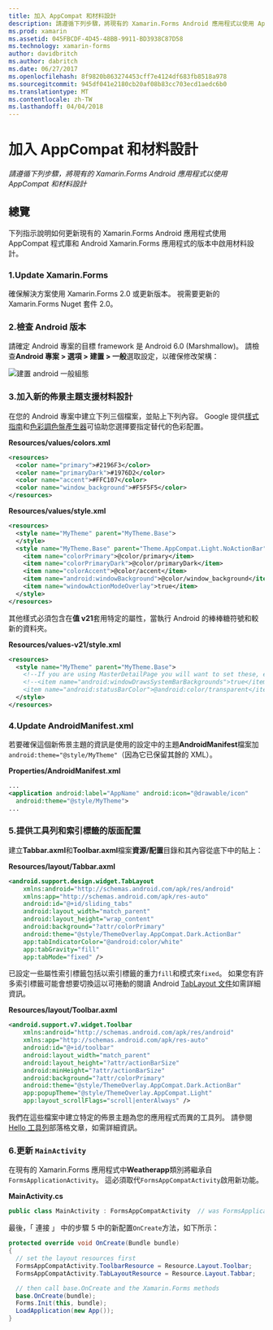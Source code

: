 ```yaml
---
title: 加入 AppCompat 和材料設計
description: 請遵循下列步驟，將現有的 Xamarin.Forms Android 應用程式以使用 AppCompat 和材料設計
ms.prod: xamarin
ms.assetid: 045FBCDF-4D45-48BB-9911-BD3938C87D58
ms.technology: xamarin-forms
author: davidbritch
ms.author: dabritch
ms.date: 06/27/2017
ms.openlocfilehash: 8f9820b863274453cff7e4124df683fb8518a978
ms.sourcegitcommit: 945df041e2180cb20af08b83cc703ecd1aedc6b0
ms.translationtype: MT
ms.contentlocale: zh-TW
ms.lasthandoff: 04/04/2018
---
```

# <a name="adding-appcompat-and-material-design"></a>加入 AppCompat 和材料設計

_請遵循下列步驟，將現有的 Xamarin.Forms Android 應用程式以使用 AppCompat 和材料設計_

<!-- source https://gist.github.com/jassmith/a3b2a543f99126782936
https://blog.xamarin.com/material-design-for-your-xamarin-forms-android-apps/ -->

## <a name="overview"></a>總覽

下列指示說明如何更新現有的 Xamarin.Forms Android 應用程式使用 AppCompat 程式庫和 Android Xamarin.Forms 應用程式的版本中啟用材料設計。

### <a name="1-update-xamarinforms"></a>1.Update Xamarin.Forms

確保解決方案使用 Xamarin.Forms 2.0 或更新版本。 視需要更新的 Xamarin.Forms Nuget 套件 2.0。

### <a name="2-check-android-version"></a>2.檢查 Android 版本

請確定 Android 專案的目標 framework 是 Android 6.0 (Marshmallow)。 請檢查**Android 專案 > 選項 > 建置 > 一般**選取設定，以確保修改架構：

 ![](appcompat-images/target-android-6-sml.png "建置 android 一般組態")

### <a name="3-add-new-themes-to-support-material-design"></a>3.加入新的佈景主題支援材料設計

在您的 Android 專案中建立下列三個檔案，並貼上下列內容。 Google 提供[樣式指南](http://www.google.com/design/spec/style/color.html#color-color-palette)和[色彩調色盤產生器](http://www.materialpalette.com/)可協助您選擇要指定替代的色彩配置。

**Resources/values/colors.xml**

```xml
<resources>
  <color name="primary">#2196F3</color>
  <color name="primaryDark">#1976D2</color>
  <color name="accent">#FFC107</color>
  <color name="window_background">#F5F5F5</color>
</resources>
```

**Resources/values/style.xml**

```xml
<resources>
  <style name="MyTheme" parent="MyTheme.Base">
  </style>
  <style name="MyTheme.Base" parent="Theme.AppCompat.Light.NoActionBar">
    <item name="colorPrimary">@color/primary</item>
    <item name="colorPrimaryDark">@color/primaryDark</item>
    <item name="colorAccent">@color/accent</item>
    <item name="android:windowBackground">@color/window_background</item>
    <item name="windowActionModeOverlay">true</item>
  </style>
</resources>
```

其他樣式必須包含在**值 v21**套用特定的屬性，當執行 Android 的棒棒糖符號和較新的資料夾。

**Resources/values-v21/style.xml**

```xml
<resources>
  <style name="MyTheme" parent="MyTheme.Base">
    <!--If you are using MasterDetailPage you will want to set these, else you can leave them out-->
    <!--<item name="android:windowDrawsSystemBarBackgrounds">true</item>
    <item name="android:statusBarColor">@android:color/transparent</item>-->
  </style>
</resources>
```

### <a name="4-update-androidmanifestxml"></a>4.Update AndroidManifest.xml

若要確保這個新佈景主題的資訊是使用的設定中的主題**AndroidManifest**檔案加`android:theme="@style/MyTheme"`（因為它已保留其餘的 XML）。

**Properties/AndroidManifest.xml**

```xml
...
<application android:label="AppName" android:icon="@drawable/icon"
  android:theme="@style/MyTheme">
...
```

### <a name="5-provide-toolbar-and-tab-layouts"></a>5.提供工具列和索引標籤的版面配置

建立**Tabbar.axml**和**Toolbar.axml**檔案**資源/配置**目錄和其內容從底下中的貼上：

**Resources/layout/Tabbar.axml**

```xml
<android.support.design.widget.TabLayout
    xmlns:android="http://schemas.android.com/apk/res/android"
    xmlns:app="http://schemas.android.com/apk/res-auto"
    android:id="@+id/sliding_tabs"
    android:layout_width="match_parent"
    android:layout_height="wrap_content"
    android:background="?attr/colorPrimary"
    android:theme="@style/ThemeOverlay.AppCompat.Dark.ActionBar"
    app:tabIndicatorColor="@android:color/white"
    app:tabGravity="fill"
    app:tabMode="fixed" />
```

已設定一些屬性索引標籤包括以索引標籤的重力`fill`和模式來`fixed`。
如果您有許多索引標籤可能會想要切換這以可捲動的閱讀 Android [TabLayout 文件](http://developer.android.com/reference/android/support/design/widget/TabLayout.html)如需詳細資訊。

**Resources/layout/Toolbar.axml**

```xml
<android.support.v7.widget.Toolbar
    xmlns:android="http://schemas.android.com/apk/res/android"
    xmlns:app="http://schemas.android.com/apk/res-auto"
    android:id="@+id/toolbar"
    android:layout_width="match_parent"
    android:layout_height="?attr/actionBarSize"
    android:minHeight="?attr/actionBarSize"
    android:background="?attr/colorPrimary"
    android:theme="@style/ThemeOverlay.AppCompat.Dark.ActionBar"
    app:popupTheme="@style/ThemeOverlay.AppCompat.Light"
    app:layout_scrollFlags="scroll|enterAlways" />
```

我們在這些檔案中建立特定的佈景主題為您的應用程式而異的工具列。
請參閱[Hello 工具列](https://blog.xamarin.com/android-tips-hello-toolbar-goodbye-action-bar/)部落格文章，如需詳細資訊。


### <a name="6-update-the-mainactivity"></a>6.更新 `MainActivity`

在現有的 Xamarin.Forms 應用程式中**Weatherapp**類別將繼承自`FormsApplicationActivity`。 這必須取代`FormsAppCompatActivity`啟用新功能。

**MainActivity.cs**

```csharp
public class MainActivity : FormsAppCompatActivity  // was FormsApplicationActivity
```

最後，「 連接 」 中的步驟 5 中的新配置`OnCreate`方法，如下所示：

```csharp
protected override void OnCreate(Bundle bundle)
{
  // set the layout resources first
  FormsAppCompatActivity.ToolbarResource = Resource.Layout.Toolbar;
  FormsAppCompatActivity.TabLayoutResource = Resource.Layout.Tabbar;

  // then call base.OnCreate and the Xamarin.Forms methods
  base.OnCreate(bundle);
  Forms.Init(this, bundle);
  LoadApplication(new App());
}
```

